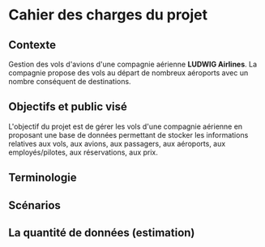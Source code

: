 # Cahier des charges du projet

## Contexte

Gestion des vols d'avions d'une compagnie aérienne **LUDWIG Airlines**. La compagnie propose des vols au départ de nombreux aéroports avec un nombre conséquent de destinations.

## Objectifs et public visé

L'objectif du projet est de gérer les vols d'une compagnie aérienne en proposant une base de données permettant de stocker les informations relatives aux vols, aux avions, aux passagers, aux aéroports, aux employés/pilotes, aux réservations, aux prix.

## Terminologie

## Scénarios

## La quantité de données (estimation)
